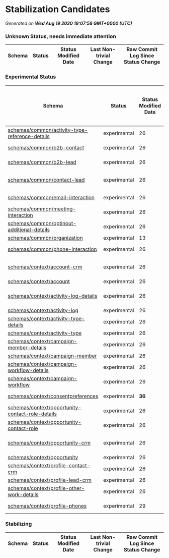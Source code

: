 # Stabilization Candidates

_Generated on **Wed Aug 19 2020 19:07:58 GMT+0000 (UTC)**_


### Unknown Status, needs immediate attention

|Schema|Status|Status Modified Date|Last Non-trivial Change|Raw Commit Log Since Status Change|
|------|------|--------------------|-----------------------|----------------------------------|


### Experimental Status

|Schema|Status|Status Modified Date|Last Non-trivial Change|Raw Commit Log Since Status Change|
|------|------|--------------------|-----------------------|----------------------------------|
|[schemas/common/activity-type-reference-details](schemas/common/activity-type-reference-details.schema.json)|experimental|26|8|[a8079e7](https://github.com/adobe/xdm/commit/a8079e7f841c6c27af6032dd9d93fa2e75ad9855 "Update activity-type-reference-details.schema.json") [8f16cec](https://github.com/adobe/xdm/commit/8f16cec20371deabf27e027347125f803e4581d9 "added marketo schema files")|
|[schemas/common/b2b-contact](schemas/common/b2b-contact.schema.json)|experimental|26|14|[58bfde5](https://github.com/adobe/xdm/commit/58bfde54f8b823b0c53725f44dbd64370664b6dc "Update b2b-contact.schema.json") [8f16cec](https://github.com/adobe/xdm/commit/8f16cec20371deabf27e027347125f803e4581d9 "added marketo schema files")|
|[schemas/common/b2b-lead](schemas/common/b2b-lead.schema.json)|experimental|26|13|[20a6428](https://github.com/adobe/xdm/commit/20a6428fa4bf293c31dd1ca87124555e6946819a "Update b2b-lead.schema.json") [8f16cec](https://github.com/adobe/xdm/commit/8f16cec20371deabf27e027347125f803e4581d9 "added marketo schema files")|
|[schemas/common/contact-lead](schemas/common/contact-lead.schema.json)|experimental|26|13|[7d5dc14](https://github.com/adobe/xdm/commit/7d5dc14d6678d127766cbc8eca62b9ec40a7085e "Update contact-lead.schema.json") [ecb5ccc](https://github.com/adobe/xdm/commit/ecb5cccec3c3573c19ba47f093229c7afe69517d "Update contact-lead.schema.json") [8f16cec](https://github.com/adobe/xdm/commit/8f16cec20371deabf27e027347125f803e4581d9 "added marketo schema files")|
|[schemas/common/email-interaction](schemas/common/email-interaction.schema.json)|experimental|26|8|[0bce83e](https://github.com/adobe/xdm/commit/0bce83ec24b64b94ca2c85f03c67d9dcd5e8594a "Update email-interaction.schema.json") [8f16cec](https://github.com/adobe/xdm/commit/8f16cec20371deabf27e027347125f803e4581d9 "added marketo schema files")|
|[schemas/common/meeting-interaction](schemas/common/meeting-interaction.schema.json)|experimental|26|8|[4c53432](https://github.com/adobe/xdm/commit/4c53432c7f88c6316edc60fb5ce7306e072f4e21 "Update meeting-interaction.schema.json") [8f16cec](https://github.com/adobe/xdm/commit/8f16cec20371deabf27e027347125f803e4581d9 "added marketo schema files")|
|[schemas/common/optinout-additional-details](schemas/common/optinout-additional-details.schema.json)|experimental|26|26|[8f16cec](https://github.com/adobe/xdm/commit/8f16cec20371deabf27e027347125f803e4581d9 "added marketo schema files")|
|[schemas/common/organization](schemas/common/organization.schema.json)|experimental|13|13|[74db451](https://github.com/adobe/xdm/commit/74db451ee548d5ec9d6d151550f8a520e0a8427d "Update organization.schema.json")|
|[schemas/common/phone-interaction](schemas/common/phone-interaction.schema.json)|experimental|26|8|[1f59d3d](https://github.com/adobe/xdm/commit/1f59d3d02f13c118a3fb076cf25dcf5fe46507fe "Update phone-interaction.schema.json") [8f16cec](https://github.com/adobe/xdm/commit/8f16cec20371deabf27e027347125f803e4581d9 "added marketo schema files")|
|[schemas/context/account-crm](schemas/context/account-crm.schema.json)|experimental|26|13|[82c9e5d](https://github.com/adobe/xdm/commit/82c9e5d846b935803853f05ca3d9a16d241688b5 "Update account-crm.schema.json") [8ac912b](https://github.com/adobe/xdm/commit/8ac912bd5c505af44aa63cd92a9cb7e5e3ea8641 "Update account-crm.schema.json") [8f16cec](https://github.com/adobe/xdm/commit/8f16cec20371deabf27e027347125f803e4581d9 "added marketo schema files")|
|[schemas/context/account](schemas/context/account.schema.json)|experimental|26|26|[8f16cec](https://github.com/adobe/xdm/commit/8f16cec20371deabf27e027347125f803e4581d9 "added marketo schema files")|
|[schemas/context/activity-log-details](schemas/context/activity-log-details.schema.json)|experimental|26|7|[c4a8f5b](https://github.com/adobe/xdm/commit/c4a8f5b58a53881f9afb3cbfd2f66e3418448f85 "added is prefix to boolean values in activity-log-details schema") [8a97d9a](https://github.com/adobe/xdm/commit/8a97d9a7ebe6c0597f37c2998da2c2b6fa990c6b "Update activity-log-details.schema.json") [8f16cec](https://github.com/adobe/xdm/commit/8f16cec20371deabf27e027347125f803e4581d9 "added marketo schema files")|
|[schemas/context/activity-log](schemas/context/activity-log.schema.json)|experimental|26|26|[8f16cec](https://github.com/adobe/xdm/commit/8f16cec20371deabf27e027347125f803e4581d9 "added marketo schema files")|
|[schemas/context/activity-type-details](schemas/context/activity-type-details.schema.json)|experimental|26|26|[8f16cec](https://github.com/adobe/xdm/commit/8f16cec20371deabf27e027347125f803e4581d9 "added marketo schema files")|
|[schemas/context/activity-type](schemas/context/activity-type.schema.json)|experimental|26|26|[8f16cec](https://github.com/adobe/xdm/commit/8f16cec20371deabf27e027347125f803e4581d9 "added marketo schema files")|
|[schemas/context/campaign-member-details](schemas/context/campaign-member-details.schema.json)|experimental|26|8|[7862cbd](https://github.com/adobe/xdm/commit/7862cbd62a2bd3ebe2bf61e93320a7cc9ab719f5 "Update campaign-member-details.schema.json") [8f16cec](https://github.com/adobe/xdm/commit/8f16cec20371deabf27e027347125f803e4581d9 "added marketo schema files")|
|[schemas/context/campaign-member](schemas/context/campaign-member.schema.json)|experimental|26|26|[8f16cec](https://github.com/adobe/xdm/commit/8f16cec20371deabf27e027347125f803e4581d9 "added marketo schema files")|
|[schemas/context/campaign-workflow-details](schemas/context/campaign-workflow-details.schema.json)|experimental|26|8|[dcefd2e](https://github.com/adobe/xdm/commit/dcefd2e507972dff527e104b4edbb0cc32c64d77 "Update campaign-workflow-details.schema.json") [8f16cec](https://github.com/adobe/xdm/commit/8f16cec20371deabf27e027347125f803e4581d9 "added marketo schema files")|
|[schemas/context/campaign-workflow](schemas/context/campaign-workflow.schema.json)|experimental|26|26|[8f16cec](https://github.com/adobe/xdm/commit/8f16cec20371deabf27e027347125f803e4581d9 "added marketo schema files")|
|[schemas/context/consentpreferences](schemas/context/consentpreferences.schema.json)|experimental|**36**|28|[0ea5b15](https://github.com/adobe/xdm/commit/0ea5b153059b95174ec123ba69613e011051a7fe "fix spelling error plus minor description improvements") [b83de60](https://github.com/adobe/xdm/commit/b83de604345b48338c150bc8b8770f0c01b54899 "have privacy fields match naming convention")|
|[schemas/context/opportunity-contact-role-details](schemas/context/opportunity-contact-role-details.schema.json)|experimental|26|8|[06f26f6](https://github.com/adobe/xdm/commit/06f26f697644c896a83fe205d8a53ffe9e65a2d7 "Update opportunity-contact-role-details.schema.json") [8f16cec](https://github.com/adobe/xdm/commit/8f16cec20371deabf27e027347125f803e4581d9 "added marketo schema files")|
|[schemas/context/opportunity-contact-role](schemas/context/opportunity-contact-role.schema.json)|experimental|26|26|[8f16cec](https://github.com/adobe/xdm/commit/8f16cec20371deabf27e027347125f803e4581d9 "added marketo schema files")|
|[schemas/context/opportunity-crm](schemas/context/opportunity-crm.schema.json)|experimental|26|8|[1df7d36](https://github.com/adobe/xdm/commit/1df7d369f42b1205a5ca773b548b27a6c6980641 "Update opportunity-crm.schema.json") [d50cbd5](https://github.com/adobe/xdm/commit/d50cbd5e494e32401c4ed13463c3a9d2e9e3b588 "Update opportunity-crm.schema.json") [8f16cec](https://github.com/adobe/xdm/commit/8f16cec20371deabf27e027347125f803e4581d9 "added marketo schema files")|
|[schemas/context/opportunity](schemas/context/opportunity.schema.json)|experimental|26|26|[8f16cec](https://github.com/adobe/xdm/commit/8f16cec20371deabf27e027347125f803e4581d9 "added marketo schema files")|
|[schemas/context/profile-contact-crm](schemas/context/profile-contact-crm.schema.json)|experimental|26|26|[8f16cec](https://github.com/adobe/xdm/commit/8f16cec20371deabf27e027347125f803e4581d9 "added marketo schema files")|
|[schemas/context/profile-lead-crm](schemas/context/profile-lead-crm.schema.json)|experimental|26|26|[8f16cec](https://github.com/adobe/xdm/commit/8f16cec20371deabf27e027347125f803e4581d9 "added marketo schema files")|
|[schemas/context/profile-other-work-details](schemas/context/profile-other-work-details.schema.json)|experimental|26|14|[1828655](https://github.com/adobe/xdm/commit/1828655547eb9ce329e91760671776131462da1b "Update profile-other-work-details.schema.json") [8f16cec](https://github.com/adobe/xdm/commit/8f16cec20371deabf27e027347125f803e4581d9 "added marketo schema files")|
|[schemas/context/profile-phones](schemas/context/profile-phones.schema.json)|experimental|29|29|[bf83bd8](https://github.com/adobe/xdm/commit/bf83bd8ce14a9bb7228fbf713f73df2ada4b7421 "added example file") [cd68e9f](https://github.com/adobe/xdm/commit/cd68e9fb90e07c7f49266708d0b6b00bbd9ceee0 "added eric's profile-phones schema")|


### Stabilizing

|Schema|Status|Status Modified Date|Last Non-trivial Change|Raw Commit Log Since Status Change|
|------|------|--------------------|-----------------------|----------------------------------|




